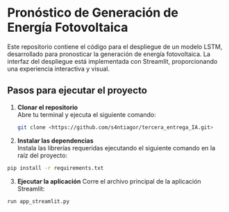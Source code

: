 # Pronóstico de Generación de Energía Fotovoltaica

Este repositorio contiene el código para el despliegue de un modelo LSTM, desarrollado para pronosticar la generación de energía fotovoltaica. La interfaz del despliegue está implementada con Streamlit, proporcionando una experiencia interactiva y visual.


## Pasos para ejecutar el proyecto

1. **Clonar el repositorio**  
   Abre tu terminal y ejecuta el siguiente comando:  
   ```bash
   git clone <https://github.com/s4ntiagor/tercera_entrega_IA.git>


2. **Instalar las dependencias**  
Instala las librerías requeridas ejecutando el siguiente comando en la raíz del proyecto:  

```bash
pip install -r requirements.txt
```

3. **Ejecutar la aplicación**
Corre el archivo principal de la aplicación Streamlit: 

```bash
run app_streamlit.py
